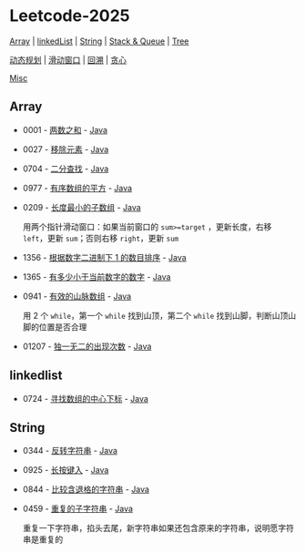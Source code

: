 # Leetcode-2025


[Array](#array) | [linkedList](#linkedlist) | [String](#string) | [Stack & Queue](#stack--queue) | [Tree](#tree)

[动态规划](#动态规划) | [滑动窗口](#滑动窗口) | [回溯](#回溯) | [贪心](#贪心)

[Misc](#misc)


## Array


- 0001 - [两数之和](https://leetcode.cn/problems/two-sum/description/) - [Java](java/src/main/java/q0001/Solution.java)


- 0027 - [移除元素](https://leetcode.cn/problems/remove-element/description/) - [Java](java/src/main/java/q0027/Solution.java)


- 0704 - [二分查找](https://leetcode.cn/problems/binary-search/description/) - [Java](java/src/main/java/q0704/Solution.java)


- 0977 - [有序数组的平方](https://leetcode.cn/problems/squares-of-a-sorted-array/description/) - [Java](java/src/main/java/0977/Solution.java)


- 0209 - [长度最小的子数组](https://leetcode.cn/problems/minimum-size-subarray-sum/description/) - [Java](java/src/main/java/q0209/Solution.java)

  用两个指针滑动窗口：如果当前窗口的 `sum>=target` ，更新长度，右移 `left`，更新 `sum`；否则右移 `right`，更新 `sum`


- 1356 - [根据数字二进制下 1 的数目排序](https://leetcode.cn/problems/sort-integers-by-the-number-of-1-bits/description/) - [Java](java/src/main/java/q1356/Solution.java)


- 1365 - [有多少小于当前数字的数字](https://leetcode.cn/problems/how-many-numbers-are-smaller-than-the-current-number/description/) - [Java](java/src/main/java/q1365/Solution.java)


- 0941 - [有效的山脉数组](https://leetcode.cn/problems/valid-mountain-array/) - [Java](java/src/main/java/q0941/Solution.java)

  用 2 个 `while`，第一个 `while` 找到山顶，第二个 `while` 找到山脚，判断山顶山脚的位置是否合理

- 01207 - [独一无二的出现次数](https://leetcode.cn/problems/unique-number-of-occurrences/description/) - [Java](java/src/main/java/q1207/Solution.java)


## linkedlist


- 0724 - [寻找数组的中心下标](https://leetcode.cn/problems/find-pivot-index/description/) - [Java](java/src/main/java/q0724/Solution.java)


## String

- 0344 - [反转字符串](https://leetcode.cn/problems/reverse-string/description/) - [Java](java/src/main/java/q0344/Solution.java)


- 0925 - [长按键入](https://leetcode.cn/problems/long-pressed-name/description/) - [Java](java/src/main/java/q0925/Solution.java)


- 0844 - [比较含退格的字符串](https://leetcode.cn/problems/backspace-string-compare/description/) - [Java](java/src/main/java/q0844/Solution.java)

- 0459 - [重复的子字符串](https://leetcode.cn/problems/repeated-substring-pattern/) - [Java](java/src/main/java/q0459/Solution.java)

  重复一下字符串，掐头去尾，新字符串如果还包含原来的字符串，说明愿字符串是重复的

